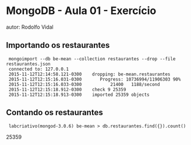# MongoDB - Aula 01 - Exercício
autor: Rodolfo Vidal

## Importando os restaurantes

     mongoimport --db be-mean --collection restaurantes --drop --file restaurantes.json
     connected to: 127.0.0.1
     2015-11-12T12:14:58.121-0300    dropping: be-mean.restaurantes
     2015-11-12T12:15:16.031-0300 		Progress: 10736994/11906303	90%
     2015-11-12T12:15:16.033-0300 			21400	1188/second
     2015-11-12T12:15:18.912-0300    check 9 25359
     2015-11-12T12:15:18.913-0300    imported 25359 objects

## Contando os restaurantes

     labcriativo(mongod-3.0.6) be-mean > db.restaurantes.find({}).count()
25359
